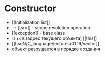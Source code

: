 # Constructor 
- [[Initialization list]] 
- `::` [[sro]] - scope resolution operation
- [[exception]] - base class
- `this` в (адрес текущего объекта) [[this]]
- [[hseN/C_language/lectures/01.19/vector]]
- объект разрушается в порядке создания